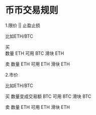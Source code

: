 #  币币交易规则

1.限价  || 止盈止损

比如ETH/BTC

买   
数量  ETH
可用  BTC
滑块  ETH

卖
数量  ETH
可用  ETH
滑块  ETH

2.市价

比如ETH/BTC

买
数量变成交易额 BTC
可用 BTC
滑块 BTC

卖
数量 ETH
可用 ETH
滑块 ETH


